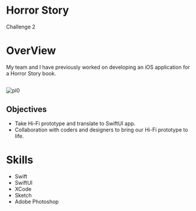 # Horror Story

Challenge 2

# OverView

My team and I have previously worked on developing an iOS application for a Horror Story book.

##
![pl0](https://github.com/Olga039/Horror-Story/assets/147190274/e3084ae5-ee76-4422-a09f-bcb7156314f8)

## Objectives
- Take Hi-Fi prototype and translate to SwiftUI app.
- Collaboration with coders and designers to bring our Hi-Fi prototype to life.

# Skills
- Swift
- SwiftUI
-  XCode
-  Sketch
-  Adobe Photoshop

